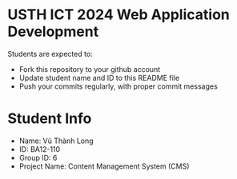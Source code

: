 USTH ICT 2024 Web Application Development
=====================================================

Students are expected to:

* Fork this repository to your github account
* Update student name and ID to this README file
* Push your commits regularly, with proper commit messages

Student Info
=======================

* Name: Vũ Thành Long
* ID: BA12-110
* Group ID: 6
* Project Name: Content Management System (CMS)
